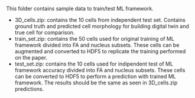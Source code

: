 This folder contains sample data to train/test ML framework.
- 3D_cells.zip: contains the 10 cells from independent test set. Contains ground truth and predicted cell morphology for building digital twin and true cell for comparison.
- train_set.zip: contains the 50 cells used for original training of ML framework divided into FA and nucleus subsets. These cells can be augmented and converted to HDF5 to replicate the training performed on the paper.
- test_set.zip: contains the 10 cells used for indipendent test of ML framework accuracy divided into FA and nucleus subsets. These cells can be converted to HDF5 to perform a prediction with trained ML framework. The results should be the same as seen in 3D_cells.zip predictions. 
